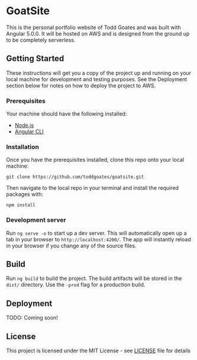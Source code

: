 # GoatSite
This is the personal portfolio website of Todd Goates and was built with Angular 5.0.0. It will be hosted on AWS and is designed from the ground up to be completely serverless.

## Getting Started
These instructions will get you a copy of the project up and running on your local machine for development and testing purposes. See the Deployment section below for notes on how to deploy the project to AWS.

### Prerequisites
Your machine should have the following installed:
* [Node.js](https://nodejs.org/en/)
* [Angular CLI](https://github.com/angular/angular-cli)

### Installation
Once you have the prerequisites installed, clone this repo onto your local machine:

```
git clone https://github.com/toddgoates/goatsite.git
```

Then navigate to the local repo in your terminal and install the required packages with:

```
npm install
```

### Development server

Run `ng serve -o` to start up a dev server. This will automatically open up a tab in your browser to `http://localhost:4200/`. The app will instantly reload in your browser if you change any of the source files.

## Build

Run `ng build` to build the project. The build artifacts will be stored in the `dist/` directory. Use the `-prod` flag for a production build.

## Deployment
TODO:  Coming soon!

## License
This project is licensed under the MIT License - see [LICENSE](LICENSE) file for details
